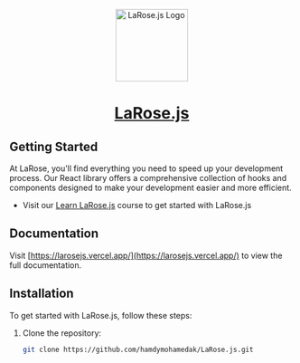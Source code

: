 <p align="center">
  <a href="https://larosejs.vercel.app">
    <picture>
      <source media="(prefers-color-scheme: dark)" srcset="https://i.ibb.co/rkMKzQv/a-simple-logo-for-a-tech-tool-named-larose-js-it-f-ow-O1-Z9-Dg-R96-R5j5-ZSZOpmw-Qjb-At-TRo-Ti-CXL9fy.jpg">
      <img src="https://i.ibb.co/rkMKzQv/a-simple-logo-for-a-tech-tool-named-larose-js-it-f-ow-O1-Z9-Dg-R96-R5j5-ZSZOpmw-Qjb-At-TRo-Ti-CXL9fy.jpg" alt="LaRose.js Logo" height="128">
    </picture>
    <h1 align="center">LaRose.js</h1>
  </a>
</p>

## Getting Started

At LaRose, you'll find everything you need to speed up your development process. Our React library offers a comprehensive collection of hooks and components designed to make your development easier and more efficient.

- Visit our [Learn LaRose.js](https://larosejs.vercel.app/) course to get started with LaRose.js

## Documentation

Visit [https://larosejs.vercel.app/](https://larosejs.vercel.app/) to view the full documentation.

## Installation

To get started with LaRose.js, follow these steps:

1. Clone the repository:
   ```bash
   git clone https://github.com/hamdymohamedak/LaRose.js.git
